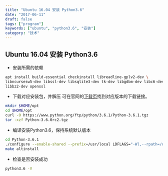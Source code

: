 ```yaml
---
title: "Ubuntu 16.04 安装 Python3.6"
date: "2017-06-11"
draft: false
tags: ["program"]
keywords: ["ubuntu", "python3.6", "安装"]
category: "技术"
---
```


## Ubuntu 16.04 安装 Python3.6

+ 安装所需的依赖
```bash
apt install build-essential checkinstall libreadline-gplv2-dev \
libncursesw5-dev libssl-dev libsqlite3-dev tk-dev libgdbm-dev libc6-dev \
libbz2-dev openssl
```

+ 下载对应安装包，并解压
可在官网的[下载页](https://www.python.org/downloads/)找到对应版本的下载链接。
```bash
mkdir $HOME/opt
cd $HOME/opt
curl -O https://www.python.org/ftp/python/3.6.1/Python-3.6.1.tgz
tar -xzf Python-3.6.0rc2.tgz
```

+ 编译安装Python3.6，保持系统默认版本
```bash
cd Python-3.6.1
./configure --enable-shared --prefix=/usr/local LDFLAGS="-Wl,--rpath=/usr/local/lib"
make altinstall
```

+ 检查是否安装成功
```bash
python3.6 -V
```


